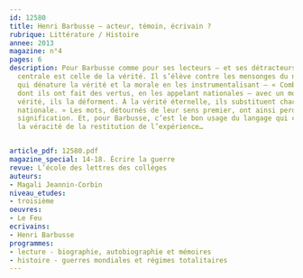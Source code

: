 ```yaml
---
id: 12580
title: Henri Barbusse – acteur, témoin, écrivain ?
rubrique: Littérature / Histoire
annee: 2013
magazine: n°4
pages: 6
description: Pour Barbusse comme pour ses lecteurs – et ses détracteurs –, la question
  centrale est celle de la vérité. Il s’élève contre les mensonges du nationalisme,
  qui dénature la vérité et la morale en les instrumentalisant – « Combien de crimes
  dont ils ont fait des vertus, en les appelant nationales – avec un mot ! Même la
  vérité, ils la déforment. À la vérité éternelle, ils substituent chacun leur vérité
  nationale. » Les mots, détournés de leur sens premier, ont ainsi perdu leur vraie
  signification. Et, pour Barbusse, c’est le bon usage du langage qui conditionne
  la véracité de la restitution de l’expérience…


article_pdf: 12580.pdf
magazine_special: 14-18. Écrire la guerre
revue: L’école des lettres des collèges
auteurs:
- Magali Jeannin-Corbin
niveau_etudes:
- troisième
oeuvres:
- Le Feu
ecrivains:
- Henri Barbusse
programmes:
- lecture - biographie, autobiographie et mémoires
- histoire - guerres mondiales et régimes totalitaires
---
```

